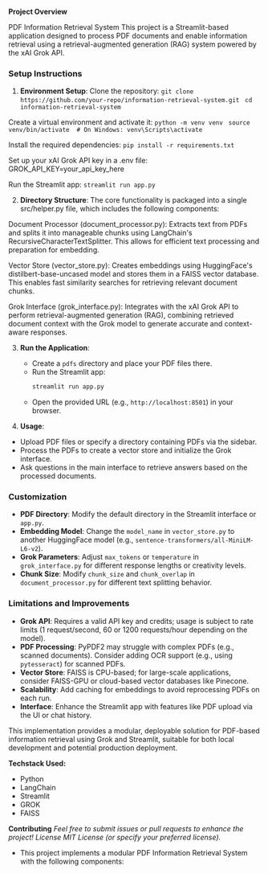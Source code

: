 **Project Overview**

PDF Information Retrieval System
This project is a Streamlit-based application designed to process PDF documents and enable information retrieval using a retrieval-augmented generation (RAG) system powered by the xAI Grok API.


### Setup Instructions
1. **Environment Setup**:
Clone the repository: 
 ```git clone https://github.com/your-repo/information-retrieval-system.git ```
 ```cd information-retrieval-system ``` 


Create a virtual environment and activate it:
 ```python -m venv venv ```
 ```source venv/bin/activate  # On Windows: venv\Scripts\activate ```


Install the required dependencies:
 ```pip install -r requirements.txt ```


Set up your xAI Grok API key in a .env file:
GROK_API_KEY=your_api_key_here


Run the Streamlit app:
 ```streamlit run app.py ```


2. **Directory Structure**:
 The core functionality is packaged into a single src/helper.py file, which includes the following components:

Document Processor (document_processor.py): Extracts text from PDFs and splits it into manageable chunks using LangChain's RecursiveCharacterTextSplitter. This allows for efficient text processing and preparation for embedding.

Vector Store (vector_store.py): Creates embeddings using HuggingFace's distilbert-base-uncased model and stores them in a FAISS vector database. This enables fast similarity searches for retrieving relevant document chunks.

Grok Interface (grok_interface.py): Integrates with the xAI Grok API to perform retrieval-augmented generation (RAG), combining retrieved document context with the Grok model to generate accurate and context-aware responses.

3. **Run the Application**:
   - Create a `pdfs` directory and place your PDF files there.
   - Run the Streamlit app:
     ```bash
     streamlit run app.py
     ```
   - Open the provided URL (e.g., `http://localhost:8501`) in your browser.

4. **Usage**:
   
- Upload PDF files or specify a directory containing PDFs via the sidebar.
- Process the PDFs to create a vector store and initialize the Grok interface.
- Ask questions in the main interface to retrieve answers based on the processed documents.

 ### Customization
- **PDF Directory**: Modify the default directory in the Streamlit interface or `app.py`.
- **Embedding Model**: Change the `model_name` in `vector_store.py` to another HuggingFace model (e.g., `sentence-transformers/all-MiniLM-L6-v2`).
- **Grok Parameters**: Adjust `max_tokens` or `temperature` in `grok_interface.py` for different response lengths or creativity levels.
- **Chunk Size**: Modify `chunk_size` and `chunk_overlap` in `document_processor.py` for different text splitting behavior.

### Limitations and Improvements
- **Grok API**: Requires a valid API key and credits; usage is subject to rate limits (1 request/second, 60 or 1200 requests/hour depending on the model).[](https://www.merge.dev/blog/grok-api-key)
- **PDF Processing**: PyPDF2 may struggle with complex PDFs (e.g., scanned documents). Consider adding OCR support (e.g., using `pytesseract`) for scanned PDFs.
- **Vector Store**: FAISS is CPU-based; for large-scale applications, consider FAISS-GPU or cloud-based vector databases like Pinecone.
- **Scalability**: Add caching for embeddings to avoid reprocessing PDFs on each run.
- **Interface**: Enhance the Streamlit app with features like PDF upload via the UI or chat history.

This implementation provides a modular, deployable solution for PDF-based information retrieval using Grok and Streamlit, suitable for both local development and potential production deployment.

**Techstack Used:**
- Python
- LangChain
- Streamlit
- GROK
- FAISS

**Contributing**
*Feel free to submit issues or pull requests to enhance the project!*
*License*
*MIT License (or specify your preferred license).*
 - This project implements a modular PDF Information Retrieval System with the following components:
